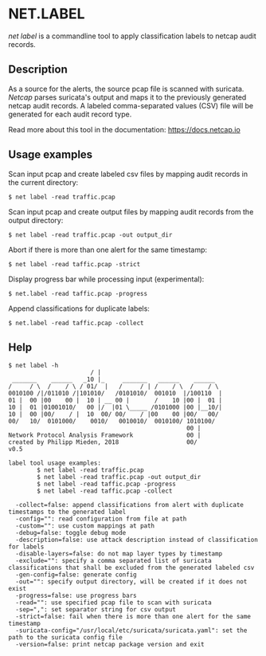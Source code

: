 # NET.LABEL

*net label* is a commandline tool to apply classification labels to netcap audit records.

## Description

As a source for the alerts, the source pcap file is scanned with suricata.
*Netcap* parses suricata's output and maps it to the previously generated netcap audit records.
A labeled comma-separated values (CSV) file will be generated for each audit record type.

Read more about this tool in the documentation: https://docs.netcap.io

## Usage examples

Scan input pcap and create labeled csv files by mapping audit records in the current directory:

    $ net label -read traffic.pcap

Scan input pcap and create output files by mapping audit records from the output directory:

    $ net label -read traffic.pcap -out output_dir

Abort if there is more than one alert for the same timestamp:

    $ net label -read taffic.pcap -strict

Display progress bar while processing input (experimental):

    $ net.label -read taffic.pcap -progress

Append classifications for duplicate labels:

    $ net.label -read taffic.pcap -collect

## Help

    $ net label -h
                           / |
     _______    ______   _10 |_     _______   ______    ______
    /     / \  /    / \ / 01/  |   /     / | /    / \  /    / \
    0010100 /|/011010 /|101010/   /0101010/  001010  |/100110  |
    01 |  00 |00    00 |  10 | __ 00 |       /    10 |00 |  01 |
    10 |  01 |01001010/   00 |/  |01 \_____ /0101000 |00 |__10/|
    10 |  00 |00/    / |  10  00/ 00/    / |00    00 |00/   00/
    00/   10/  0101000/    0010/   0010010/  0010100/ 1010100/
                                                      00 |
    Network Protocol Analysis Framework               00 |
    created by Philipp Mieden, 2018                   00/
    v0.5
    
    label tool usage examples:
            $ net label -read traffic.pcap
            $ net label -read traffic.pcap -out output_dir
            $ net label -read taffic.pcap -progress
            $ net label -read taffic.pcap -collect
    
      -collect=false: append classifications from alert with duplicate timestamps to the generated label
      -config="": read configuration from file at path
      -custom="": use custom mappings at path
      -debug=false: toggle debug mode
      -description=false: use attack description instead of classification for labels
      -disable-layers=false: do not map layer types by timestamp
      -exclude="": specify a comma separated list of suricata classifications that shall be excluded from the generated labeled csv
      -gen-config=false: generate config
      -out="": specify output directory, will be created if it does not exist
      -progress=false: use progress bars
      -read="": use specified pcap file to scan with suricata
      -sep=",": set separator string for csv output
      -strict=false: fail when there is more than one alert for the same timestamp
      -suricata-config="/usr/local/etc/suricata/suricata.yaml": set the path to the suricata config file
      -version=false: print netcap package version and exit
